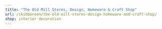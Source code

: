 ```yaml
---
title: "The Old Mill Stores, Design, Homeware & Craft Shop"
url: /skibbereen/the-old-mill-stores-design-homeware-and-craft-shop/
shop: interior decoration
---
```

